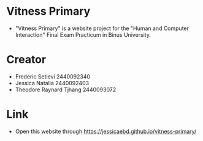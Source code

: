 # Vitness Primary

- "Vitness Primary" is a website project for the "Human and Computer Interaction" Final Exam Practicum in Binus University.

# Creator

- Frederic Setievi 2440092340
- Jessica Natalia 2440092403
- Theodore Raynard Tjhang 2440093072

# Link

- Open this website through https://jessicaebd.github.io/vitness-primary/
